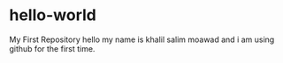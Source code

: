 # hello-world
My First Repository
hello my name is khalil salim moawad and i am using github for the first time.
